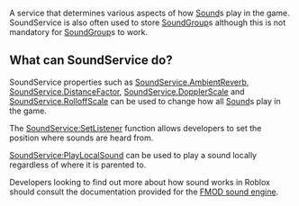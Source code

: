 A service that determines various aspects of how [Sound](https://developer.roblox.com/en-us/api-reference/class/Sound)s play in the game. SoundService is also often used to store [SoundGroup](https://developer.roblox.com/en-us/api-reference/class/SoundGroup)s although this is not mandatory for [SoundGroup](https://developer.roblox.com/en-us/api-reference/class/SoundGroup)s to work.

What can SoundService do?
-------------------------

SoundService properties such as [SoundService.AmbientReverb](https://developer.roblox.com/en-us/api-reference/property/SoundService/AmbientReverb), [SoundService.DistanceFactor](https://developer.roblox.com/en-us/api-reference/property/SoundService/DistanceFactor), [SoundService.DopplerScale](https://developer.roblox.com/en-us/api-reference/property/SoundService/DopplerScale) and [SoundService.RolloffScale](https://developer.roblox.com/en-us/api-reference/property/SoundService/RolloffScale) can be used to change how all [Sound](https://developer.roblox.com/en-us/api-reference/class/Sound)s play in the game.

The [SoundService:SetListener](https://developer.roblox.com/en-us/api-reference/function/SoundService/SetListener) function allows developers to set the position where sounds are heard from.

[SoundService:PlayLocalSound](https://developer.roblox.com/en-us/api-reference/function/SoundService/PlayLocalSound) can be used to play a sound locally regardless of where it is parented to.

Developers looking to find out more about how sound works in Roblox should consult the documentation provided for the [FMOD sound engine](https://www.fmod.com/docs/api/content/generated/overview/3dsound.html).